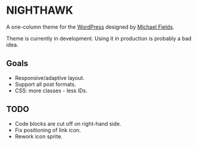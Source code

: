 NIGHTHAWK
=========

A one-column theme for the [WordPress](http://wordpress.org/) designed by [Michael Fields](http://wordpress.mfields.org).

Theme is currently in development. Using it in production is probably a bad idea.

Goals
-----

* Responsive/adaptive layout.
* Support all post formats.
* CSS: more classes - less IDs.

TODO
----

* Code blocks are cut off on right-hand side.
* Fix positioning of link icon.
* Rework icon sprite.